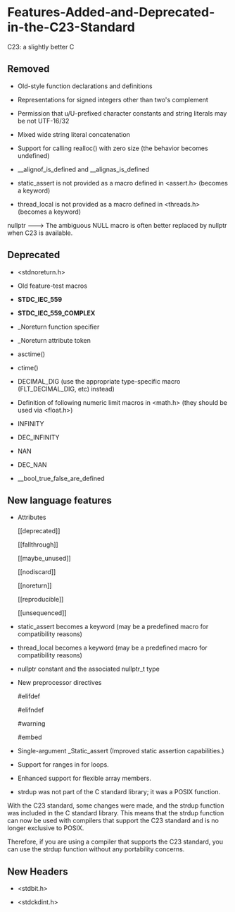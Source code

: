 # Features-Added-and-Deprecated-in-the-C23-Standard

C23: a slightly better C

## Removed

* Old-style function declarations and definitions

* Representations for signed integers other than two's complement

* Permission that u/U-prefixed character constants and string literals may be not UTF-16/32

* Mixed wide string literal concatenation

* Support for calling realloc() with zero size (the behavior becomes undefined)

* __alignof_is_defined and __alignas_is_defined

* static_assert is not provided as a macro defined in <assert.h> (becomes a keyword)

* thread_local is not provided as a macro defined in <threads.h> (becomes a keyword)

 nullptr ---> The ambiguous NULL macro is often better replaced by nullptr when C23 is available.

## Deprecated 

* <stdnoreturn.h>
  
* Old feature-test macros
  
* __STDC_IEC_559__
  
* __STDC_IEC_559_COMPLEX__
  
* _Noreturn function specifier
  
* _Noreturn attribute token
  
* asctime()
  
* ctime()
  
* DECIMAL_DIG (use the appropriate type-specific macro (FLT_DECIMAL_DIG, etc) instead)
  
* Definition of following numeric limit macros in <math.h> (they should be used via <float.h>)
  
* INFINITY
  
* DEC_INFINITY
  
* NAN
  
* DEC_NAN
  
* __bool_true_false_are_defined


## New language features
* Attributes
  
  [[deprecated]]
  
  [[fallthrough]]
  
  [[maybe_unused]]
  
  [[nodiscard]]
  
  [[noreturn]]
  
  [[reproducible]]
  
  [[unsequenced]]
  
* static_assert becomes a keyword (may be a predefined macro for compatibility reasons)

* thread_local becomes a keyword (may be a predefined macro for compatibility reasons)

* nullptr constant and the associated nullptr_t type
  
* New preprocessor directives
  
  #elifdef
  
  #elifndef
  
  #warning
  
  #embed

* Single-argument _Static_assert (Improved static assertion capabilities.)

* Support for ranges in for loops.

* Enhanced support for flexible array members.

* strdup was not part of the C standard library; it was a POSIX function.

With the C23 standard, some changes were made, and the strdup function was included in the C standard library. This means that the strdup function can now be used with compilers that support the C23 standard and is no longer exclusive to POSIX.

Therefore, if you are using a compiler that supports the C23 standard, you can use the strdup function without any portability concerns.

## New Headers

* <stdbit.h>
  
* <stdckdint.h>


